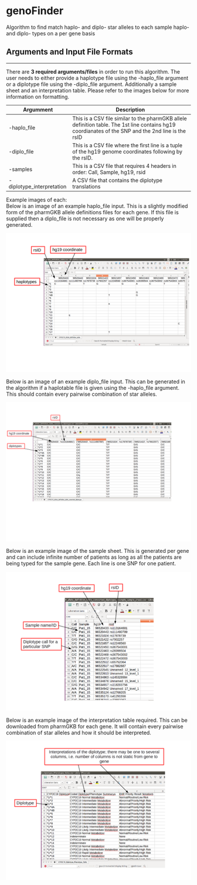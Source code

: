 # genoFinder
Algorithm to find match haplo- and diplo- star alleles to each sample haplo- and diplo- types on a per gene basis

## Arguments and Input File Formats
------------------------------------
There are **3 required arguments/files** in order to run this algorithm.  The user needs to either provide a haplotype file using the -haplo_file argument or a diplotype file using the -diplo_file argument.  Additionally a sample sheet and an interpretation table.  Please refer to the images below for more information on formatting.

| Argumment | Description |
| --- | --- |
| -haplo_file | This is a CSV file similar to the pharmGKB allele definition table.  The 1st line contains hg19 coordianates of the SNP and the 2nd line is the rsID |
| -diplo_file | This is a CSV file where the first line is a tuple of the hg19 genome coordinates following by the rsID. |
| -samples | This is a CSV file that requires 4 headers in order: Call, Sample, hg19, rsid |
| -diplotype_interpretation | A CSV file that contains the diplotype translations |

Example images of each:  
Below is an image of an example haplo_file input.  This is a slightly modified form of the pharmGKB allele definitions files for each gene.  If this file is supplied then a diplo_file is not necessary as one will be properly generated.
<p align="center">
<img src="https://github.com/tbrunetti/genoFinder/blob/master/haplo_file_example_annotated.png"/>
</p>  


Below is an image of an example diplo_file input.  This can be generated in the algorithm if a haplotable file is given using the -haplo_file argument.  This should contain every pairwise combination of star alleles.
<p align="center">
<img src="https://github.com/tbrunetti/genoFinder/blob/master/diplo_file_example_annotated.png"/>
</p>


Below is an example image of the sample sheet.  This is generated per gene and can include infinite number of patients as long as all the patients are being typed for the sample gene.  Each line is one SNP for one patient.
<p align="center">
<img src="https://github.com/tbrunetti/genoFinder/blob/master/sample_sheet_example_annotated.png"/>
</p>

Below is an example image of the interpretation table required.  This can be downloaded from pharmGKB for each gene.  It will contain every pairwise combination of star alleles and how it should be interpreted.
<p align="center">
<img src="https://github.com/tbrunetti/genoFinder/blob/master/diplotype_interpretation_example_annotated.png"/>
</p>
